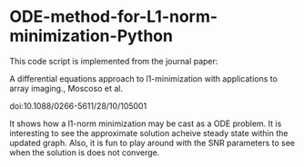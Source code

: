 ODE-method-for-L1-norm-minimization-Python
==========================================

This code script is implemented from the journal paper:

A differential equations approach to l1-minimization with applications to array imaging., Moscoso et al.

doi:10.1088/0266-5611/28/10/105001

It shows how a l1-norm minimization may be cast as a ODE problem.  It is interesting to see the approximate solution acheive steady state within the updated graph.  Also, it is fun to play around with the SNR parameters to see when the solution is does not converge.
